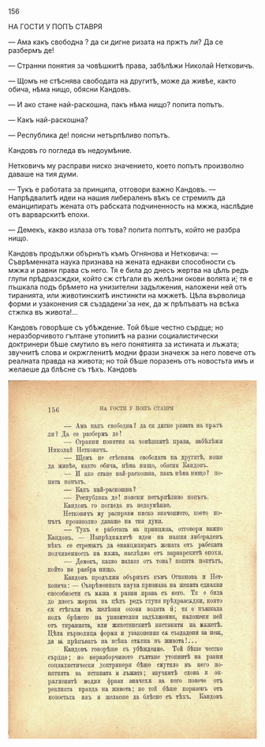 ﻿156

НА ГОСТИ У ПОПЪ СТАВРЯ

— Ама какъ свободна ? да си дигне ризата на пржтъ ли? Да се разбермъ де!

— Странни понятия за човѣшкитѣ права, забѣлѣжи Николай Нетковичъ.

— Щомъ не стѣснява свободата на другитѣ, може да живѣе, както обича, нѣма нищо, обясни Кандовъ.

— И ако стане най-раскошна, пакъ нѣма нищо? попита попътъ.

— Какъ най-раскошна?

— Республика де! поясни нетърпѣливо попътъ.

Кандовъ го погледа въ недоумѣние.

Нетковичъ му расправи ниско значението, което попътъ произволно даваше на тия думи.

— Тукъ е работата за принципа, отговори важно Кандовъ. — Напрѣдвалитѣ идеи на нашия либераленъ вѣкъ се стремилъ да еманципиратъ жената отъ рабската подчиненность на мжжа, наслѣдие отъ варварскитѣ епохи.

— Демекъ, какво излаза отъ това? попита поптътъ, който не разбра нищо.

Кандовъ продължи обърнътъ къмъ Огнянова и Нетковича: — Съврѣменната наука признава на жената еднакви способности съ мжжа и равни права съ него. Тя е била до днесъ жертва на цѣлъ редъ глупи прѣдразсждки, който сж стѣгали въ желѣзни окови волята и́; тя е пъшкала подъ брѣмето на унизителни задължения, наложени ней отъ тиранията, или животинскитѣ инстинкти на мжжетѣ. Цѣла върволица форми и узаконения сѫ създадени́ за нек, да ж прѣпъватъ на всѣка стжпка въ живота!...

Кандовъ говорѣше съ убѣждение. Той бѣше честно сърдце; но неразборчивото гълтане утопиитѣ на разни социалистически доктринери бѣше смутило въ него понятията за истината и лъжата; звучнитѣ слова и окржгленитѣ модни фрази значехж за него повече отъ реалната правда на живота; но той бѣше поразенъ отъ новостьта имъ и желаеше да блѣсне съ тѣхъ. Кандовъ

![original](../images/175.jpg)

